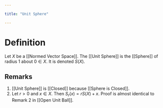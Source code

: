 ```yaml
---

title: "Unit Sphere"

---
```

# Definition
Let $X$ be a [[Normed Vector Space]]. The [[Unit Sphere]] is the [[Sphere]] of radius $1$ about $0 \in X$. It is denoted $S(X)$.
## Remarks
1. [[Unit Sphere]] is [[Closed]] because [[Sphere is Closed]].
2. Let $r > 0$ and $x \in X$. Then $S_{r}(x) = rS(X) + x$. Proof is almost identical to Remark 2 in [[Open Unit Ball]].